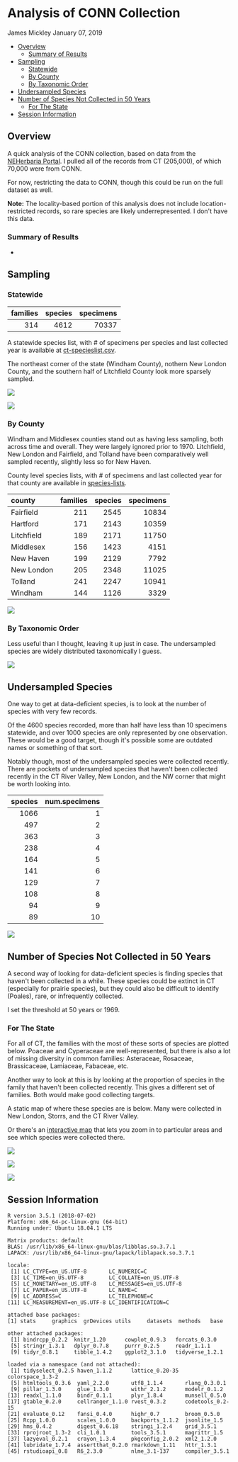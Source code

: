 Analysis of CONN Collection
================
James Mickley
January 07, 2019

-   [Overview](#overview)
    -   [Summary of Results](#summary-of-results)
-   [Sampling](#sampling)
    -   [Statewide](#statewide)
    -   [By County](#by-county)
    -   [By Taxonomic Order](#by-taxonomic-order)
-   [Undersampled Species](#undersampled-species)
-   [Number of Species Not Collected in 50 Years](#number-of-species-not-collected-in-50-years)
    -   [For The State](#for-the-state)
-   [Session Information](#session-information)

Overview
--------

A quick analysis of the CONN collection, based on data from the [NEHerbaria Portal](http://neherbaria.org/). I pulled all of the records from CT (205,000), of which 70,000 were from CONN.

For now, restricting the data to CONN, though this could be run on the full dataset as well.

**Note:** The locality-based portion of this analysis does not include location-restricted records, so rare species are likely underrepresented. I don't have this data.

### Summary of Results

-   

Sampling
--------

### Statewide

|  families|  species|  specimens|
|---------:|--------:|----------:|
|       314|     4612|      70337|

A statewide species list, with \# of specimens per species and last collected year is available at [ct-specieslist.csv](/data/species-lists/ct-specieslist.csv).

The northeast corner of the state (Windham County), nothern New London County, and the southern half of Litchfield County look more sparsely sampled.

![](CONN-Analysis_files/figure-markdown_github/State_Timeline-1.png)

![](CONN-Analysis_files/figure-markdown_github/State_Map-1.png)

### By County

Windham and Middlesex counties stand out as having less sampling, both across time and overall. They were largely ignored prior to 1970. Litchfield, New London and Fairfield, and Tolland have been comparatively well sampled recently, slightly less so for New Haven.

County level species lists, with \# of specimens and last collected year for that county are available in [species-lists](/data/species-lists/).

| county     |  families|  species|  specimens|
|:-----------|---------:|--------:|----------:|
| Fairfield  |       211|     2545|      10834|
| Hartford   |       171|     2143|      10359|
| Litchfield |       189|     2171|      11750|
| Middlesex  |       156|     1423|       4151|
| New Haven  |       199|     2129|       7792|
| New London |       205|     2348|      11025|
| Tolland    |       241|     2247|      10941|
| Windham    |       144|     1126|       3329|

![](CONN-Analysis_files/figure-markdown_github/County_Timeline-1.png)

### By Taxonomic Order

Less useful than I thought, leaving it up just in case. The undersampled species are widely distributed taxonomically I guess.

![](CONN-Analysis_files/figure-markdown_github/Order_Sampling-1.png)

Undersampled Species
--------------------

One way to get at data-deficient species, is to look at the number of species with very few records.

Of the 4600 species recorded, more than half have less than 10 specimens statewide, and over 1000 species are only represented by one observation. These would be a good target, though it's possible some are outdated names or something of that sort.

Notably though, most of the undersampled species were collected recently. There are pockets of undersampled species that haven't been collected recently in the CT River Valley, New London, and the NW corner that might be worth looking into.

|  species|  num.specimens|
|--------:|--------------:|
|     1066|              1|
|      497|              2|
|      363|              3|
|      238|              4|
|      164|              5|
|      141|              6|
|      129|              7|
|      108|              8|
|       94|              9|
|       89|             10|

![](CONN-Analysis_files/figure-markdown_github/Undersampled_Map-1.png)

Number of Species Not Collected in 50 Years
-------------------------------------------

A second way of looking for data-deficient species is finding species that haven't been collected in a while. These species could be extinct in CT (especially for prairie species), but they could also be difficult to identify (Poales), rare, or infrequently collected.

I set the threshold at 50 years or 1969.

### For The State

For all of CT, the families with the most of these sorts of species are plotted below. Poaceae and Cyperaceae are well-represented, but there is also a lot of missing diversity in common families: Asteraceae, Rosaceae, Brassicaceae, Lamiaceae, Fabaceae, etc.

Another way to look at this is by looking at the proportion of species in the family that haven't been collected recently. This gives a different set of families. Both would make good collecting targets.

A static map of where these species are is below. Many were collected in New London, Storrs, and the CT River Valley.

Or there's an [interactive map](http://mickley.github.io/CT-Herbarium-Specimens/analyses/CT-Old-Map.html) that lets you zoom in to particular areas and see which species were collected there.

![](CONN-Analysis_files/figure-markdown_github/Old_State-1.png)

![](CONN-Analysis_files/figure-markdown_github/Old_State_Prop-1.png)

![](CONN-Analysis_files/figure-markdown_github/Old_State_Map-1.png)

Session Information
-------------------

    R version 3.5.1 (2018-07-02)
    Platform: x86_64-pc-linux-gnu (64-bit)
    Running under: Ubuntu 18.04.1 LTS

    Matrix products: default
    BLAS: /usr/lib/x86_64-linux-gnu/blas/libblas.so.3.7.1
    LAPACK: /usr/lib/x86_64-linux-gnu/lapack/liblapack.so.3.7.1

    locale:
     [1] LC_CTYPE=en_US.UTF-8       LC_NUMERIC=C              
     [3] LC_TIME=en_US.UTF-8        LC_COLLATE=en_US.UTF-8    
     [5] LC_MONETARY=en_US.UTF-8    LC_MESSAGES=en_US.UTF-8   
     [7] LC_PAPER=en_US.UTF-8       LC_NAME=C                 
     [9] LC_ADDRESS=C               LC_TELEPHONE=C            
    [11] LC_MEASUREMENT=en_US.UTF-8 LC_IDENTIFICATION=C       

    attached base packages:
    [1] stats     graphics  grDevices utils     datasets  methods   base     

    other attached packages:
     [1] bindrcpp_0.2.2  knitr_1.20      cowplot_0.9.3   forcats_0.3.0  
     [5] stringr_1.3.1   dplyr_0.7.8     purrr_0.2.5     readr_1.1.1    
     [9] tidyr_0.8.1     tibble_1.4.2    ggplot2_3.1.0   tidyverse_1.2.1

    loaded via a namespace (and not attached):
     [1] tidyselect_0.2.5 haven_1.1.2      lattice_0.20-35  colorspace_1.3-2
     [5] htmltools_0.3.6  yaml_2.2.0       utf8_1.1.4       rlang_0.3.0.1   
     [9] pillar_1.3.0     glue_1.3.0       withr_2.1.2      modelr_0.1.2    
    [13] readxl_1.1.0     bindr_0.1.1      plyr_1.8.4       munsell_0.5.0   
    [17] gtable_0.2.0     cellranger_1.1.0 rvest_0.3.2      codetools_0.2-15
    [21] evaluate_0.12    fansi_0.4.0      highr_0.7        broom_0.5.0     
    [25] Rcpp_1.0.0       scales_1.0.0     backports_1.1.2  jsonlite_1.5    
    [29] hms_0.4.2        digest_0.6.18    stringi_1.2.4    grid_3.5.1      
    [33] rprojroot_1.3-2  cli_1.0.1        tools_3.5.1      magrittr_1.5    
    [37] lazyeval_0.2.1   crayon_1.3.4     pkgconfig_2.0.2  xml2_1.2.0      
    [41] lubridate_1.7.4  assertthat_0.2.0 rmarkdown_1.11   httr_1.3.1      
    [45] rstudioapi_0.8   R6_2.3.0         nlme_3.1-137     compiler_3.5.1
